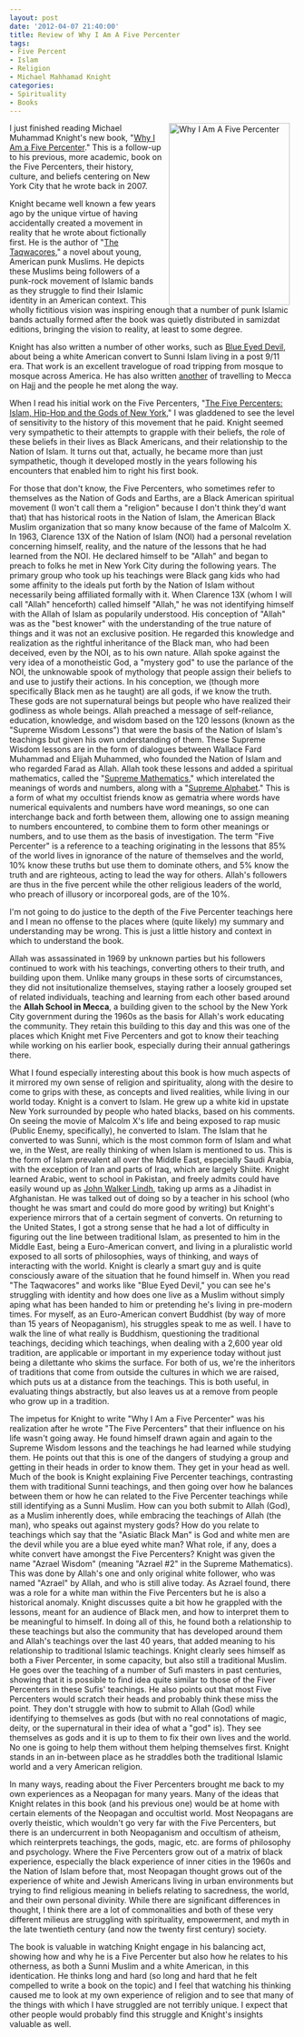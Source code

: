 ```yaml
--- 
layout: post
date: '2012-04-07 21:40:00'
title: Review of Why I Am A Five Percenter
tags: 
- Five Percent
- Islam
- Religion
- Michael Mahhamad Knight
categories:
- Spirituality
- Books
---
```

<a href="http://www.flickr.com/photos/albill/6909610348/" title="Why I Am A Five Percenter by albill, on Flickr"><img src="http://farm6.staticflickr.com/5032/6909610348_31e8ce6fbb_n.jpg" align="right" hspace="10" width="213" height="320" alt="Why I Am A Five Percenter"></a> I just finished reading Michael Muhammad Knight's new book, "[Why I Am a Five Percenter](http://www.amazon.com/Why-I-Am-Five-Percenter/dp/158542868X/)." This is a follow-up to his previous, more academic, book on the Five Percenters, their history, culture, and beliefs centering on New York City that he wrote back in 2007.

Knight became well known a few years ago by the unique virtue of having accidentally created a movement in reality that he wrote about fictionally first. He is the author of "[The Taqwacores](http://www.amazon.com/The-Taqwacores-Michael-Muhammad-Knight/dp/1593762291/)," a novel about young, American punk Muslims. He depicts these Muslims being followers of a punk-rock movement of Islamic bands as they struggle to find their Islamic identity in an American context. This wholly fictitious vision was inspiring enough that a number of punk Islamic bands actually formed after the book was quietly distributed in samizdat editions, bringing the vision to reality, at least to some degree. 

Knight has also written a number of other works, such as [Blue Eyed Devil](http://www.amazon.com/Blue-Eyed-Devil-Odyssey-Through-Islamic/dp/1593762402/), about being a white American convert to Sunni Islam living in a post 9/11 era. That work is an excellent travelogue of road tripping from mosque to mosque across America. He has also written [another](http://www.amazon.com/Journey-Islam-Michael-Muhammad-Knight/dp/1593762461/) of travelling to Mecca on Hajj and the people he met along the way.

When I read his initial work on the Five Percenters, "[The Five Percenters: Islam, Hip-Hop and the Gods of New York](http://www.amazon.com/The-Five-Percenters-Islam-Hip-Hop/dp/1851686150/)," I was gladdened to see the level of sensitivity to the history of this movement that he paid. Knight seemed very sympathetic to their attempts to grapple with their beliefs, the role of these beliefs in their lives as Black Americans, and their relationship to the Nation of Islam. It turns out that, actually, he became more than just sympathetic, though it developed mostly in the years following his encounters that enabled him to right his first book.

For those that don't know, the Five Percenters, who sometimes refer to themselves as the Nation of Gods and Earths, are a Black American spiritual movement (I won't call them a "religion" because I don't think they'd want that) that has historical roots in the Nation of Islam, the American Black Muslim organization that so many know because of the fame of Malcolm X. In 1963, Clarence 13X of the Nation of Islam (NOI) had a personal revelation concerning himself, reality, and the nature of the lessons that he had learned from the NOI. He declared himself to be "Allah" and began to preach to folks he met in New York City during the following years. The primary group who took up his teachings were Black gang kids who had some affinity to the ideals put forth by the Nation of Islam without necessarily being affiliated formally with it. When Clarence 13X (whom I will call "Allah" henceforth) called himself "Allah," he was not identifying himself with the Allah of Islam as popularily understood. His conception of "Allah" was as the "best knower" with the understanding of the true nature of things and it was not an exclusive position. He regarded this knowledge and realization as the rightful inheritance of the Black man, who had been deceived, even by the NOI, as to his own nature. Allah spoke against the very idea of a monotheistic God, a "mystery god" to use the parlance of the NOI, the unknowable spook of mythology that people assign their beliefs to and use to justify their actions. In his conception, we (though more specifically Black men as he taught) are all gods, if we know the truth. These gods are not supernatural beings but people who have realized their godliness as whole beings. Allah preached a message of self-reliance, education, knowledge, and wisdom based on the 120 lessons (known as the "Supreme Wisdom Lessons") that were the basis of the Nation of Islam's teachings but given his own understanding of them. These Supreme Wisdom lessons are in the form of dialogues between Wallace Fard Muhammad and Elijah Muhammed, who founded the Nation of Islam and who regarded Farad as Allah. Allah took these lessons and added a spiritual mathematics, called the "[Supreme Mathematics](http://www.blackapologetics.com/mathdetail.html)," which interelated the meanings of words and numbers, along with a "[Supreme Alphabet](http://www.blackapologetics.com/supremealpha.html)." This is a form of what my occultist friends know as gematria where words have numerical equivalents and numbers have word meanings, so one can interchange back and forth between them, allowing one to assign meaning to numbers encountered, to combine them to form other meanings or numbers, and to use them as the basis of investigation. The term "Five Percenter" is a reference to a teaching originating in the lessons that 85% of the world lives in ignorance of the nature of themselves and the world, 10% know these truths but use them to dominate others, and 5% know the truth and are righteous, acting to lead the way for others. Allah's followers are thus in the five percent while the other religious leaders of the world, who preach of illusory or incorporeal gods, are of the 10%.

I'm not going to do justice to the depth of the Five Percenter teachings here and I mean no offense to the places where (quite likely) my summary and understanding may be wrong. This is just a little history and context in which to understand the book. 

Allah was assassinated in 1969 by unknown parties but his followers continued to work with his teachings, converting others to their truth, and building upon them. Unlike many groups in these sorts of circumstances, they did not insitutionalize themselves, staying rather a loosely grouped set of related individuals, teaching and learning from each other based around the **Allah School in Mecca**, a building given to the school by the New York City government during the 1960s as the basis for Allah's work educating the community. They retain this building to this day and this was one of the places which Knight met Five Percenters and got to know their teaching while working on his earlier book, especially during their annual gatherings there.

What I found especially interesting about this book is how much aspects of it mirrored my own sense of religion and spirituality, along with the desire to come to grips with these, as concepts and lived realities, while living in our world today. Knight is a convert to Islam. He grew up a white kid in upstate New York surrounded by people who hated blacks, based on his comments. On seeing the movie of Malcolm X's life and being exposed to rap music (Public Enemy, specifically), he converted to Islam. The Islam that he converted to was Sunni, which is the most common form of Islam and what we, in the West, are really thinking of when Islam is mentioned to us. This is the form of Islam prevalent all over the Middle East, especially Saudi Arabia, with the exception of Iran and parts of Iraq, which are largely Shiite. Knight learned Arabic, went to school in Pakistan, and freely admits could have easily wound up as [John Walker Lindh](http://en.wikipedia.org/wiki/John_Walker_Lindh), taking up arms as a Jihadist in Afghanistan. He was talked out of doing so by a teacher in his school (who thought he was smart and could do more good by writing) but Knight's experience mirrors that of a certain segment of converts. On returning to the United States, I got a strong sense that he had a lot of difficulty in figuring out the line between traditional Islam, as presented to him in the Middle East, being a Euro-American convert, and living in a pluralistic world exposed to all sorts of philosophies, ways of thinking, and ways of interacting with the world. Knight is clearly a smart guy and is quite consciously aware of the situation that he found himself in. When you read "The Taqwacores" and works like "Blue Eyed Devil," you can see he's struggling with identity and how does one live as a Muslim without simply aping what has been handed to him or pretending he's living in pre-modern times. For myself, as an Euro-American convert Buddhist (by way of more than 15 years of Neopaganism), his struggles speak to me as well. I have to walk the line of what really is Buddhism, questioning the traditional teachings, deciding which teachings, when dealing with a 2,600 year old tradition, are applicable or important in my experience today without just being a dilettante who skims the surface. For both of us, we're the inheritors of traditions that come from outside the cultures in which we are raised, which puts us at a distance from the teachings. This is both useful, in evaluating things abstractly, but also leaves us at a remove from people who grow up in a tradition.

The impetus for Knight to write "Why I Am a Five Percenter" was his realization after he wrote "The Five Percenters" that their influence on his life wasn't going away. He found himself drawn again and again to the Supreme Wisdom lessons and the teachings he had learned while studying them. He points out that this is one of the dangers of studying a group and getting in their heads in order to know them. They get in your head as well. Much of the book is Knight explaining Five Percenter teachings, contrasting them with traditional Sunni teachings, and then going over how he balances between them or how he can related to the Five Percenter teachings while still identifying as a Sunni Muslim. How can you both submit to Allah (God), as a Muslim inherently does, while embracing the teachings of Allah (the man), who speaks out against mystery gods? How do you relate to teachings which say that the "Asiatic Black Man" is God and white men are the devil while you are a blue eyed white man? What role, if any, does a white convert have amongst the Five Percenters? Knight was given the name "Azrael Wisdom" (meaning "Azrael #2" in the Supreme Mathematics). This was done by Allah's one and only original white follower, who was named "Azrael" by Allah, and who is still alive today. As Azrael found, there was a role for a white man within the Five Percenters but he is also a historical anomaly. Knight discusses quite a bit how he grappled with the lessons, meant for an audience of Black men, and how to interpret them to be meaningful to himself. In doing all of this, he found both a relationship to these teachings but also the community that has developed around them and Allah's teachings over the last 40 years, that added meaning to his relationship to traditional Islamic teachings. Knight clearly sees himself as both a Fiver Percenter, in some capacity, but also still a traditional Muslim. He goes over the teaching of a number of Sufi masters in past centuries, showing that it is possible to find idea quite similar to those of the Fiver Percenters in these Sufis' teachings. He also points out that most Five Percenters would scratch their heads and probably think these miss the point. They don't struggle with how to submit to Allah (God) while identifying to themselves as gods (but with no real connotations of magic, deity, or the supernatural in their idea of what a "god" is). They see themselves as gods and it is up to them to fix their own lives and the world. No one is going to help them without them helping themselves first. Knight stands in an in-between place as he straddles both the traditional Islamic world and a very American religion. 

In many ways, reading about the Fiver Percenters brought me back to my own experiences as a Neopagan for many years. Many of the ideas that Knight relates in this book (and his previous one) would be at home with certain elements of the Neopagan and occultist world. Most Neopagans are overly theistic, which wouldn't go very far with the Five Percenters, but there is an undercurrent in both Neopaganism and occultism of atheism, which reinterprets teachings, the gods, magic, etc. are forms of philosophy and psychology. Where the Five Percenters grow out of a matrix of black experience, especially the black experience of inner cities in the 1960s and the Nation of Islam before that, most Neopagan thought grows out of the experience of white and Jewish Americans living in urban environments but trying to find religious meaning in beliefs relating to sacredness, the world, and their own personal divinity. While there are significant differences in thought, I think there are a lot of commonalities and both of these very different milieus are struggling with spirituality, empowerment, and myth in the late twentieth century (and now the twenty first century) society. 

The book is valuable in watching Knight engage in his balancing act, showing how and why he is a Five Percenter but also how he relates to his otherness, as both a Sunni Muslim and a white American, in this identication. He thinks long and hard (so long and hard that he felt compelled to write a book on the topic) and I feel that watching his thinking caused me to look at my own experience of religion and to see that many of the things with which I have struggled are not terribly unique. I expect that other people would probably find this struggle and Knight's insights valuable as well.